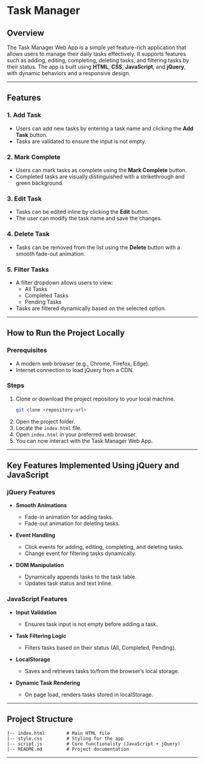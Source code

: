 # Task Manager 

## Overview
The Task Manager Web App is a simple yet feature-rich application that allows users to manage their daily tasks effectively. It supports features such as adding, editing, completing, deleting tasks, and filtering tasks by their status. The app is built using **HTML**, **CSS**, **JavaScript**, and **jQuery**, with dynamic behaviors and a responsive design.

---

## Features

### 1. Add Task
- Users can add new tasks by entering a task name and clicking the **Add Task** button.
- Tasks are validated to ensure the input is not empty.

### 2. Mark Complete
- Users can mark tasks as complete using the **Mark Complete** button.
- Completed tasks are visually distinguished with a strikethrough and green background.

### 3. Edit Task
- Tasks can be edited inline by clicking the **Edit** button.
- The user can modify the task name and save the changes.

### 4. Delete Task
- Tasks can be removed from the list using the **Delete** button with a smooth fade-out animation.

### 5. Filter Tasks
- A filter dropdown allows users to view:
  - All Tasks
  - Completed Tasks
  - Pending Tasks
- Tasks are filtered dynamically based on the selected option.



---

## How to Run the Project Locally

### Prerequisites
- A modern web browser (e.g., Chrome, Firefox, Edge).
- Internet connection to load jQuery from a CDN.

### Steps
1. Clone or download the project repository to your local machine.
   ```bash
   git clone <repository-url>
   ```
2. Open the project folder.
3. Locate the `index.html` file.
4. Open `index.html` in your preferred web browser.
5. You can now interact with the Task Manager Web App.

---

## Key Features Implemented Using jQuery and JavaScript

### jQuery Features
- **Smooth Animations**
  - Fade-in animation for adding tasks.
  - Fade-out animation for deleting tasks.

- **Event Handling**
  - Click events for adding, editing, completing, and deleting tasks.
  - Change event for filtering tasks dynamically.

- **DOM Manipulation**
  - Dynamically appends tasks to the task table.
  - Updates task status and text inline.

### JavaScript Features
- **Input Validation**
  - Ensures task input is not empty before adding a task.

- **Task Filtering Logic**
  - Filters tasks based on their status (All, Completed, Pending).

- **LocalStorage**
  - Saves and retrieves tasks to/from the browser’s local storage.

- **Dynamic Task Rendering**
  - On page load, renders tasks stored in localStorage.

---

## Project Structure
```
|-- index.html        # Main HTML file
|-- style.css         # Styling for the app
|-- script.js         # Core functionality (JavaScript + jQuery)
|-- README.md         # Project documentation
```

---



